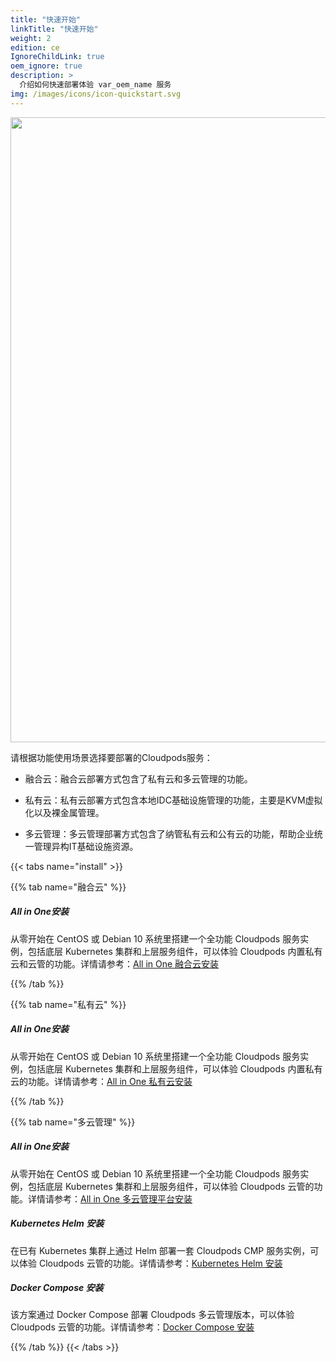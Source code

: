 ```yaml
---
title: "快速开始"
linkTitle: "快速开始"
weight: 2
edition: ce
IgnoreChildLink: true
oem_ignore: true
description: >
  介绍如何快速部署体验 var_oem_name 服务
img: /images/icons/icon-quickstart.svg
---
```


   <img src="images/quickstarthomepage.png#pic_center" width="1000">

请根据功能使用场景选择要部署的Cloudpods服务：

* 融合云：融合云部署方式包含了私有云和多云管理的功能。

* 私有云：私有云部署方式包含本地IDC基础设施管理的功能，主要是KVM虚拟化以及裸金属管理。

* 多云管理：多云管理部署方式包含了纳管私有云和公有云的功能，帮助企业统一管理异构IT基础设施资源。

{{< tabs name="install" >}}

{{% tab name="融合云" %}}

<!-- <div style="border-left:solid 5px red">xxx</div> -->
<div class='section-tip'>
  <h5 class="section-tip-title">All in One安装</h5>
  <div class="section-tip-content">从零开始在 CentOS 或 Debian 10 系统里搭建一个全功能 Cloudpods 服务实例，包括底层 Kubernetes 集群和上层服务组件，可以体验 Cloudpods 内置私有云和云管的功能。详情请参考：<a href="./allinone-converge">All in One 融合云安装</a></div>
</div>

{{% /tab %}}

{{% tab name="私有云" %}}

<!-- <div style="border-left:solid 5px red">xxx</div> -->
<div class='section-tip'>
  <h5 class="section-tip-title">All in One安装</h5>
  <div class="section-tip-content">从零开始在 CentOS 或 Debian 10 系统里搭建一个全功能 Cloudpods 服务实例，包括底层 Kubernetes 集群和上层服务组件，可以体验 Cloudpods 内置私有云的功能。详情请参考：<a href="./allinone-private">All in One 私有云安装</a></div>
</div>

{{% /tab %}}

{{% tab name="多云管理" %}}

<!-- <div style="border-left:solid 5px red">xxx</div> -->
<div class='section-tip'>
  <h5 class="section-tip-title">All in One安装</h5>
  <div class="section-tip-content">从零开始在 CentOS 或 Debian 10 系统里搭建一个全功能 Cloudpods 服务实例，包括底层 Kubernetes 集群和上层服务组件，可以体验 Cloudpods 云管的功能。详情请参考：<a href="./allinone-multicloud">All in One 多云管理平台安装</a></div>
</div>

<!-- <div style="border-left:solid 5px red">xxx</div> -->
<div class='section-tip'>
  <h5 class="section-tip-title">Kubernetes Helm 安装</h5>
  <div class="section-tip-content">在已有 Kubernetes 集群上通过 Helm 部署一套 Cloudpods CMP 服务实例，可以体验 Cloudpods 云管的功能。详情请参考：<a href="./k8s">Kubernetes Helm 安装</a></div>
</div>

<!-- <div style="border-left:solid 5px red">xxx</div> -->
<div class='section-tip'>
  <h5 class="section-tip-title">Docker Compose 安装</h5>
  <div class="section-tip-content">该方案通过 Docker Compose 部署 Cloudpods 多云管理版本，可以体验 Cloudpods 云管的功能。详情请参考：<a href="./docker-compose">Docker Compose 安装</a></div>
</div>

{{% /tab %}}
{{< /tabs >}}


 
